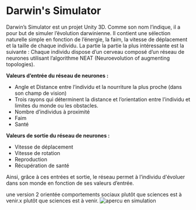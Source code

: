 # Darwin's Simulator

Darwin’s Simulator est un projet Unity 3D. Comme son nom l’indique, il a pour but de simuler l’évolution darwinienne. Il contient une sélection naturelle simple en fonction de l’énergie, la faim, la vitesse de déplacement et la taille de chaque individu. La partie la partie la plus intéressante est la suivante : Chaque individu dispose d’un cerveau composé d’un réseau de neurones utilisant l’algorithme NEAT (Neuroevolution of augmenting topologies). 

**Valeurs d’entrée du réseau de neurones :**
-	Angle et Distance entre l’individu et la nourriture la plus proche 				   (dans son champ de vision)
-	Trois rayons qui déterminent la distance et l’orientation entre l’individu et limites du monde ou les obstacles.
-	Nombre d’individus à proximité
-	Faim
-	Santé
	
**Valeurs de sortie du réseau de neurones :**
-	Vitesse de déplacement
-	Vitesse de rotation
-	Reproduction
-	Récupération de santé

Ainsi, grâce à ces entrées et sortie, le réseau permet à l’individu d'évoluer dans son monde en fonction de ses valeurs d’entrée.

une version 2 orientée comportements sociaux plutôt que sciences est à venir.x plutôt que sciences est à venir.
![apercu en simulation](./apercu.gif)
